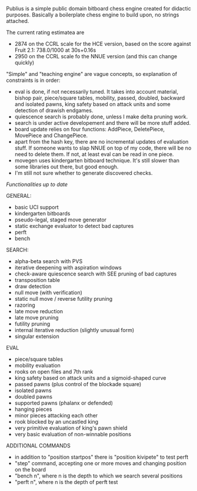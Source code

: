 Publius is a simple public domain bitboard chess engine created for didactic purposes. Basically a boilerplate chess engine to build upon, no strings attached.

The current rating estimatea are 
- 2874 on the CCRL scale for the HCE version, based on the score against Fruit 2.1: 738.0/1000 at 30s+0.16s
- 2950 on the CCRL scale fo the NNUE version (and this can change quickly)

"Simple" and "teaching engine" are vague concepts, so explanation of constraints is in order:

- eval is done, if not necessarily tuned. It takes into account material, bishop pair, piece/square tables, mobility, passed, doubled, backward and isolated pawns, king safety based on attack units and some detection of drawish endgames.
- quiescence search is probably done, unless I make delta pruning work.
- search is under active developement and there will be more stuff added.
- board update relies on four functions: AddPiece, DeletePiece, MovePiece and ChangePiece.
- apart from the hash key, there are no incremental updates of evaluation stuff. If someone wants to slap NNUE on top of my code, there will be no need to delete them. If not, at least eval can be read in one piece.
- movegen uses kindergarten bitboard technique. It's still slower than some libraries out there, but good enough.
- I'm still not sure whether to generate discovered checks.

*Functionalities up to date*

GENERAL:

- basic UCI support
- kindergarten bitboards
- pseudo-legal, staged move generator
- static exchange evaluator to detect bad captures
- perft
- bench

SEARCH:

- alpha-beta search with PVS
- iterative deepening with aspiration windows
- check-aware quiescence search with SEE pruning of bad captures
- transposition table
- draw detection
- null move (with verification)
- static null move / reverse futility pruning
- razoring
- late move reduction
- late move pruning
- futility pruning
- internal iterative reduction (slightly unusual form)
- singular extension

EVAL

- piece/square tables
- mobility evaluation
- rooks on open files and 7th rank
- king safety based on attack units and a sigmoid-shaped curve
- passed pawns (plus control of the blockade square) 
- isolated pawns
- doubled pawns
- supported pawns (phalanx or defended)
- hanging pieces
- minor pieces attacking each other
- rook blocked by an uncastled king
- very primitive evaluation of king's pawn shield
- very basic evaluation of non-winnable positions

ADDITIONAL COMMANDS

- in addition to "position startpos" there is "position kivipete" to test perft
- "step" command, accepting one or more moves and changing position on the board
- "bench n", where n is the depth to which we search several positions
- "perft n", where n is the depth of perft test
